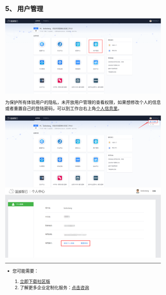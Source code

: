 ## 5、 用户管理
![](./assets/2022-02-18-17-49-24.png)

为保护所有体验用户的隐私，未开放用户管理的查看权限，如果想修改个人的信息或者重置自己的登陆密码，可以到工作台右上角[个人信息里](https://ce.bktencent.com/accounts/profile/)。

![](./assets/2022-02-18-17-49-38.png)
![](./assets/2022-02-18-17-49-42.png)

---

- 您可能需要：

    1. [立即下载社区版](https://bk.tencent.com/download/)
    2. 了解更多企业定制化服务：[点击咨询](https://bk.tencent.com/applyinfo/ee/)